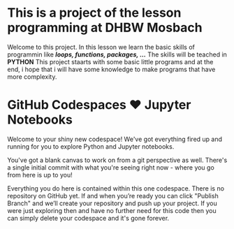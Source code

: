# This is a project of the lesson programming at DHBW Mosbach

Welcome to this project.
In this lesson we learn the basic skills of programmin like ***loops, functions, packages, ...***
The skills will be teached in **PYTHON**
This project staarts with some basic little programs and at the end, i hope that i will have some knowledge to make programs that have more complexity.

# GitHub Codespaces ♥️ Jupyter Notebooks

Welcome to your shiny new codespace! We've got everything fired up and running for you to explore Python and Jupyter notebooks.

You've got a blank canvas to work on from a git perspective as well. There's a single initial commit with what you're seeing right now - where you go from here is up to you!

Everything you do here is contained within this one codespace. There is no repository on GitHub yet. If and when you’re ready you can click "Publish Branch" and we’ll create your repository and push up your project. If you were just exploring then and have no further need for this code then you can simply delete your codespace and it's gone forever.
